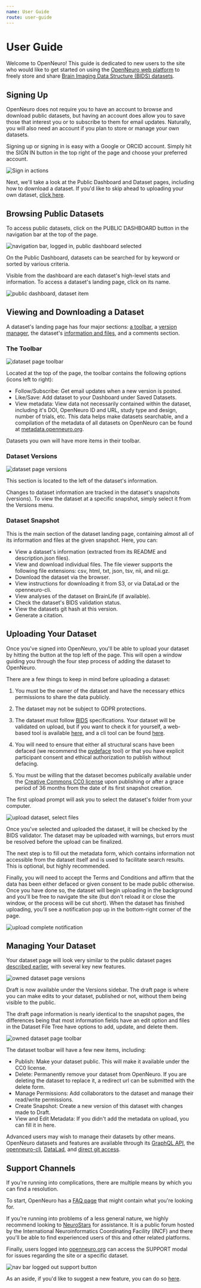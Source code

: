 ```yaml
---
name: User Guide
route: user-guide
---
```


# User Guide

Welcome to OpenNeuro! This guide is dedicated to new users to the site who would like to get started on using the [OpenNeuro web platform](https://openneuro.org/) to freely store and share [Brain Imaging Data Structure (BIDS) datasets](https://bids.neuroimaging.io/).

## Signing Up

OpenNeuro does not require you to have an account to browse and download public datasets, but having an account does allow you to save those that interest you or to subscribe to them for email updates. Naturally, you will also need an account if you plan to store or manage your own datasets.

Signing up or signing in is easy with a Google or ORCID account. Simply hit the SIGN IN button in the top right of the page and choose your preferred account.

![Sign in actions](./assets/sign-in-actions.gif)

Next, we'll take a look at the Public Dashboard and Dataset pages, including how to download a dataset. If you'd like to skip ahead to uploading your own dataset, [click here](#uploading-and-managing-your-datasets).

## Browsing Public Datasets

To access public datasets, click on the PUBLIC DASHBOARD button in the navigation bar at the top of the page.

![navigation bar, logged in, public dashboard selected](./assets/nav-bar-logged-in-public-dashboard.png)

On the Public Dashboard, datasets can be searched for by keyword or sorted by various criteria. 

Visible from the dashboard are each dataset's high-level stats and information. To access a dataset's landing page, click on its name. 

![public dashboard, dataset item](./assets/public-dashboard-dataset-item.png)

## Viewing and Downloading a Dataset

A dataset's landing page has four major sections: [a toolbar](#the-toolbar), a [version manager](#dataset-versions), the dataset's [information and files](#dataset-snapshot), and a comments section.

### The Toolbar

![dataset page toolbar](./assets/dataset-page-toolbar.png)

Located at the top of the page, the toolbar contains the following options (icons left to right):
- Follow/Subscribe: Get email updates when a new version is posted.
- Like/Save: Add dataset to your Dashboard under Saved Datasets.
- View metadata: View data not necessarily contained within the dataset, including it's DOI, OpenNeuro ID and URL, study type and design, number of trials, etc. This data helps make datasets searchable, and a compilation of the metadata of all datasets on OpenNeuro can be found at [metadata.openneuro.org](http://metadata.openneuro.org/).

Datasets you own will have more items in their toolbar.

### Dataset Versions

![dataset page versions](./assets/dataset-page-versions.png)

This section is located to the left of the dataset's information.

Changes to dataset information are tracked in the dataset's snapshots (versions). To view the dataset at a specific snapshot, simply select it from the Versions menu.

### Dataset Snapshot

This is the main section of the dataset landing page, containing almost all of its information and files at the given snapshot. Here, you can:
- View a dataset's information (extracted from its README and description.json files).
- View and download individual files. The file viewer supports the following file extensions: csv, html, txt, json, tsv, nii, and nii.gz.
- Download the dataset via the browser.
- View instructions for downloading it from S3, or via DataLad or the openneuro-cli.
- View analyses of the dataset on BrainLife (if available).
- Check the dataset's BIDS validation status.
- View the datasets git hash at this version.
- Generate a citation.

## Uploading Your Dataset

Once you've signed into OpenNeuro, you'll be able to upload your dataset by hitting the button at the top left of the page. This will open a window guiding you through the four step process of adding the dataset to OpenNeuro.

There are a few things to keep in mind before uploading a dataset:

  1. You must be the owner of the dataset and have the necessary ethics permissions to share the data publicly.

  2. The dataset may not be subject to GDPR protections.

  3. The dataset must follow [BIDS](https://bids.neuroimaging.io/) specifications. Your dataset will be validated on upload, but if you want to check it for yourself, a web-based tool is available [here](https://bids-standard.github.io/bids-validator/), and a cli tool can be found [here](https://github.com/bids-standard/bids-validator).

  4. You will need to ensure that either all structural scans have been defaced (we recommend the [pydeface](https://github.com/poldracklab/pydeface) tool) or that you have explicit participant consent and ethical authorization to publish without defacing.

  5. You must be willing that the dataset becomes publically available under the [Creative Commons CC0 license](https://creativecommons.org/share-your-work/public-domain/cc0/) upon publishing or after a grace period of 36 months from the date of its first snapshot creation.

The first upload prompt will ask you to select the dataset's folder from your computer.

![upload dataset, select files](./assets/upload-dataset-select-files.gif)

Once you've selected and uploaded the dataset, it will be checked by the BIDS validator. The dataset may be uploaded with warnings, but errors must be resolved before the upload can be finalized.

The next step is to fill out the metadata form, which contains information not accessible from the dataset itself and is used to facilitate search results. This is optional, but highly recommended. 

Finally, you will need to accept the Terms and Conditions and affirm that the data has been either defaced or given consent to be made public otherwise. Once you have done so, the dataset will begin uploading in the background and you'll be free to navigate the site (but don't reload it or close the window, or the process will be cut short). When the dataset has finished uploading, you'll see a notification pop up in the bottom-right corner of the page.

![upload complete notification](./assets/upload-complete-notification.png)

## Managing Your Dataset

Your dataset page will look very similar to the public dataset pages [described earlier](#viewing-and-downloading-a-dataset), with several key new features.

![owned dataset page versions](./assets/own-dataset-page-versions.png)

Draft is now available under the Versions sidebar. The draft page is where you can make edits to your dataset, published or not, without them being visible to the public.

The draft page information is nearly identical to the snapshot pages, the differences being that most information fields have an edit option and files in the Dataset File Tree have options to add, update, and delete them.

![owned dataset page toolbar](./assets/own-dataset-page-toolbar.png)

The dataset toolbar will have a few new items, including:
- Publish: Make your dataset public. This will make it available under the CC0 license. 
- Delete: Permanently remove your dataset from OpenNeuro. If you are deleting the dataset to replace it, a redirect url can be submitted with the delete form.
- Manage Permissions: Add collaborators to the dataset and manage their read/write permissions.
- Create Snapshot: Create a new version of this dataset with changes made to Draft.
- View and Edit Metadata: If you didn't add the metadata on upload, you can fill it in here.

Advanced users may wish to manage their datasets by other means. OpenNeuro datasets and features are available through its [GraphQL API](/api), the [openneuro-cli](/packages-openneuro-cli-readme), [DataLad](/services-datalad-readme), and [direct git access](/git).

## Support Channels

If you're running into complications, there are multiple means by which you can find a resolution.

To start, OpenNeuro has a [FAQ page](https://openneuro.org/faq) that might contain what you're looking for.

If you're running into problems of a less general nature, we highly recommend looking to [NeuroStars](https://neurostars.org/) for assistance. It is a public forum hosted by the International Neuroinformatics Coordinating Facility (INCF) and there you'll be able to find experienced users of this and other related platforms.

Finally, users logged into [openneuro.org](https://openneuro.org/) can access the SUPPORT modal for issues regarding the site or a specific dataset.

![nav bar logged out support button](./assets/nav-bar-logged-out-support.png)

As an aside, if you'd like to suggest a new feature, you can do so [here](https://openneuro.featureupvote.com/).
